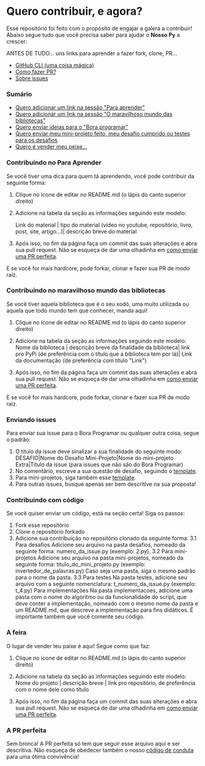 # Quero contribuir, e agora?
Esse repositório foi feito com o propósito de engajar a galera a contribuir! Abaixo segue tudo que você precisa saber para ajudar o **Nosso Py** a crescer:

ANTES DE TUDO... uns links para aprender a fazer fork, clone, PR...

- [GitHub CLI (uma coisa mágica)](https://cli.github.com/manual/)
- [Como fazer PR?](https://www.digitalocean.com/community/tutorials/como-criar-um-pull-request-no-github-pt)
- [Sobre issues](https://docs.github.com/pt/free-pro-team@latest/github/managing-your-work-on-github/about-issues)


### Sumário

- [Quero adicionar um link na sessão "Para aprender"](#Contribuindo-no-Para-Aprender)
-  [Quero adicionar um link na sessão "O maravilhoso mundo das bibliotecas"](#Contribuindo-no-maravilhoso-mundo-das-bibliotecas)
- [Quero enviar ideias para o "Bora programar"](#Enviando-issues)
- [Quero enviar meu mini-projeto feito, meu desafio cumprido ou testes para os desafios](#Contribuindo-com-código)
- [Quero é vender meu peixe...](#A-feira)

### Contribuindo no Para Aprender
Se você tiver uma dica para quem tá aprendendo, você pode contribuir da seguinte forma:

1. Clique no ícone de editar no README.md (o lápis do canto superior direito)
2. Adicione na tabela da seção as informações seguindo este modelo:

	Link do material | tipo do material (vídeo no youtube, repositório, livro, post, site, artigo...)| descrição breve do material

3. Após isso,  no fim da página faça um commit das suas alterações e abra sua pull request. Não se esqueça de dar uma olhadinha em [como enviar uma PR perfeita]().

E se você for mais hardcore, pode forkar, clonar e fazer sua PR de modo raiz. 

### Contribuindo no maravilhoso mundo das bibliotecas
Se você tiver aquela biblioteca que é o seu xodó, uma muito utilizada ou aquela que todo mundo tem que conhecer, manda aqui!

1. Clique no ícone de editar no README.md (o lápis do canto superior direito)
2. Adicione na tabela da seção as informações seguindo este modelo:
	Nome da biblioteca | descrição breve da finalidade da biblioteca| link pro PyPi (de preferência com o título que a biblioteca tem por lá)| Link da documentação (de preferência com título "Link")

3. Após isso,  no fim da página faça um commit das suas alterações e abra sua pull request. Não se esqueça de dar uma olhadinha em [como enviar uma PR perfeita]().

E se você for mais hardcore, pode forkar, clonar e fazer sua PR de modo raiz. 

### Enviando issues
Para enviar sua issue para o Bora Programar ou qualquer outra coisa, segue o padrão:

1. O título da issue deve sinalizar a sua finalidade do seguinte modo:
	DESAFIO|Nome do Desafio
	Mini-Projeto|Nome do mini-projeto
	Extra|Título da issue (para issues que não são do Bora Programar)
2. No comentário, escreve a sua questão de desafio, seguindo o [template](./templates/DESAFIO.md).
3. Para mini-projetos, siga também esse [template](./templates/MINI-PROJETO.md).
4. Para outras issues, busque apenas ser bem descritive na sua proposta!

### Contribuindo com código
Se você quiser enviar um código, está na seção certa!
Siga os passos:

1. Fork esse repositório
2. Clone o repositório forkado
3. Adicione sua contribuição no repositório clonado da seguinte forma:
	3.1 Para desafios
		Adicione seu arquivo na pasta desafios, nomeado da seguinte forma: numero_da_issue.py (exemplo: 2.py).
	3.2 Para mini-projetos
		Adicione seu arquivo na pasta mini-projetos, nomeado da seguinte forma:
		titulo_do_mini_projeto.py (exemplo: invertedor_de_palavras.py)
		Caso seja uma pasta, siga o mesmo padrão para o nome da pasta.
	3.3 Para testes
		Na pasta testes, adicione seu arquivo com a seguinte nomenclatura:
		t_numero_da_issue.py (exemplo: t_4.py)
	Para implementações
		Na pasta implementacoes, adicione uma pasta com o nome do algoritmo ou da funcionalidade do script, que deve conter a implementação, nomeado com o mesmo nome da pasta e um README.md, que descreve a implementação para fins didáticos. É importante também que você comente seu código. 

### A feira
O lugar de vender teu paixe é aqui! Segue como que faz:

1. Clique no ícone de editar no README.md (o lápis do canto superior direito)

2. Adicione na tabela da seção as informações seguindo este modelo:
	Nome do projeto | descrição breve | link pro repositório, de preferência com o nome dele como título

3. Após isso,  no fim da página faça um commit das suas alterações e abra sua pull request. Não se esqueça de dar uma olhadinha em [como enviar uma PR perfeita]().

### A PR perfeita
Sem bronca! A PR perfeita só tem que seguir esse arquivo aqui e ser descritiva. Não esqueça de obedecer também o nosso [código de conduta](./codigo-de-conduta) para uma ótima convivência!